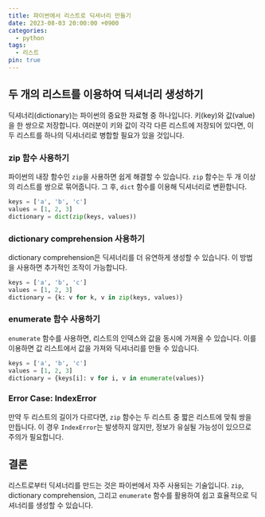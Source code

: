 ```yaml
---
title: 파이썬에서 리스트로 딕셔너리 만들기
date: 2023-08-03 20:00:00 +0900
categories:
  - python
tags:
  - 리스트
pin: true
---
```


## 두 개의 리스트를 이용하여 딕셔너리 생성하기

딕셔너리(dictionary)는 파이썬의 중요한 자료형 중 하나입니다. 키(key)와 값(value)을 한 쌍으로 저장합니다. 여러분이 키와 값이 각각 다른 리스트에 저장되어 있다면, 이 두 리스트를 하나의 딕셔너리로 병합할 필요가 있을 것입니다.

### zip 함수 사용하기

파이썬의 내장 함수인 `zip`을 사용하면 쉽게 해결할 수 있습니다. `zip` 함수는 두 개 이상의 리스트를 쌍으로 묶어줍니다. 그 후, `dict` 함수를 이용해 딕셔너리로 변환합니다.

```python
keys = ['a', 'b', 'c']
values = [1, 2, 3]
dictionary = dict(zip(keys, values))
```

### dictionary comprehension 사용하기

dictionary comprehension은 딕셔너리를 더 유연하게 생성할 수 있습니다. 이 방법을 사용하면 추가적인 조작이 가능합니다.

```python
keys = ['a', 'b', 'c']
values = [1, 2, 3]
dictionary = {k: v for k, v in zip(keys, values)}
```

### enumerate 함수 사용하기

`enumerate` 함수를 사용하면, 리스트의 인덱스와 값을 동시에 가져올 수 있습니다. 이를 이용하면 값 리스트에서 값을 가져와 딕셔너리를 만들 수 있습니다.

```python
keys = ['a', 'b', 'c']
values = [1, 2, 3]
dictionary = {keys[i]: v for i, v in enumerate(values)}
```

### Error Case: IndexError

만약 두 리스트의 길이가 다르다면, `zip` 함수는 두 리스트 중 짧은 리스트에 맞춰 쌍을 만듭니다. 이 경우 `IndexError`는 발생하지 않지만, 정보가 유실될 가능성이 있으므로 주의가 필요합니다.

## 결론

리스트로부터 딕셔너리를 만드는 것은 파이썬에서 자주 사용되는 기술입니다. `zip`, dictionary comprehension, 그리고 `enumerate` 함수를 활용하여 쉽고 효율적으로 딕셔너리를 생성할 수 있습니다.